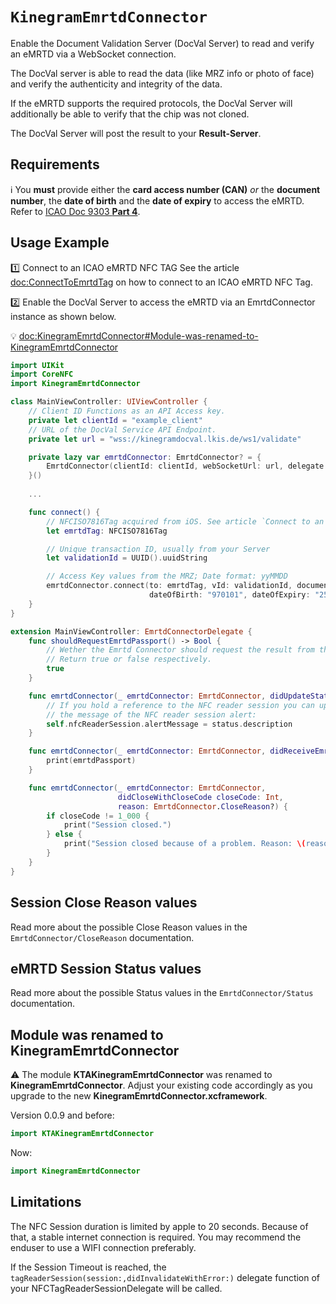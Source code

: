 # ``KinegramEmrtdConnector``

Enable the Document Validation Server (DocVal Server) to read and verify an eMRTD via a WebSocket
connection.

The DocVal server is able to read the data (like MRZ info or photo of face) and verify the
authenticity and integrity of the data.

If the eMRTD supports the required protocols, the DocVal Server will additionally be able to verify
that the chip was not cloned.

The DocVal Server will post the result to your **Result-Server**.

## Requirements

ℹ️ You **must** provide either the **card access number (CAN)** _or_ the **document number**, the
**date of birth** and the **date of expiry** to access the eMRTD.
Refer to [ICAO Doc 9303 **Part 4**][icao9303].

## Usage Example

1️⃣ Connect to an ICAO eMRTD NFC TAG
See the article <doc:ConnectToEmrtdTag> on how to connect to an ICAO eMRTD NFC Tag.

2️⃣ Enable the DocVal Server to access the eMRTD via an
EmrtdConnector instance as shown below.

💡 <doc:KinegramEmrtdConnector#Module-was-renamed-to-KinegramEmrtdConnector>

```swift
import UIKit
import CoreNFC
import KinegramEmrtdConnector

class MainViewController: UIViewController {
    // Client ID Functions as an API Access key.
    private let clientId = "example_client"
    // URL of the DocVal Service API Endpoint.
    private let url = "wss://kinegramdocval.lkis.de/ws1/validate"

    private lazy var emrtdConnector: EmrtdConnector? = {
        EmrtdConnector(clientId: clientId, webSocketUrl: url, delegate: self)
    }()
    
    ...

    func connect() {
        // NFCISO7816Tag acquired from iOS. See article `Connect to an ICAO eMRTD NFC TAG`.
        let emrtdTag: NFCISO7816Tag

        // Unique transaction ID, usually from your Server
        let validationId = UUID().uuidString

        // Access Key values from the MRZ; Date format: yyMMDD
        emrtdConnector.connect(to: emrtdTag, vId: validationId, documentNumber:  "123465789",
                               dateOfBirth: "970101", dateOfExpiry: "251008")
    }
}

extension MainViewController: EmrtdConnectorDelegate {
    func shouldRequestEmrtdPassport() -> Bool {
        // Wether the Emrtd Connector should request the result from the DocVal Server.
        // Return true or false respectively.
        true
    }

    func emrtdConnector(_ emrtdConnector: EmrtdConnector, didUpdateStatus status: EmrtdConnector.Status) {
        // If you hold a reference to the NFC reader session you can update
        // the message of the NFC reader session alert:
        self.nfcReaderSession.alertMessage = status.description
    }

    func emrtdConnector(_ emrtdConnector: EmrtdConnector, didReceiveEmrtdPassport emrtdPassport: EmrtdPassport?) {
        print(emrtdPassport)
    }

    func emrtdConnector(_ emrtdConnector: EmrtdConnector,
                        didCloseWithCloseCode closeCode: Int,
                        reason: EmrtdConnector.CloseReason?) {
        if closeCode != 1_000 {
            print("Session closed.")
        } else {
            print("Session closed because of a problem. Reason: \(reason?.description ?? "")")
        }
    }
}
```

## Session Close Reason values

Read more about the possible Close Reason values in the ``EmrtdConnector/CloseReason`` documentation.

## eMRTD Session Status values

Read more about the possible Status values in the ``EmrtdConnector/Status`` documentation.

## Module was renamed to KinegramEmrtdConnector

⚠ The module **KTAKinegramEmrtdConnector** was renamed to **KinegramEmrtdConnector**. 
Adjust your existing code accordingly as you upgrade to the new **KinegramEmrtdConnector.xcframework**.

Version 0.0.9 and before:

```swift
import KTAKinegramEmrtdConnector
```

Now:

```swift
import KinegramEmrtdConnector
```

## Limitations

The NFC Session duration is limited by apple to 20 seconds. Because of that, a stable internet
connection is required. You may recommend the enduser to use a WIFI connection preferably.

If the Session Timeout is reached, the `tagReaderSession(session:,didInvalidateWithError:)` delegate
function of your NFCTagReaderSessionDelegate will be called.

[icao9303]: https://www.icao.int/publications/pages/publication.aspx?docnum=9303
